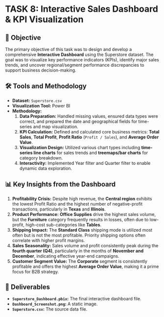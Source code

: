 # TASK 8: Interactive Sales Dashboard & KPI Visualization

## 🎯 Objective

The primary objective of this task was to design and develop a comprehensive **Interactive Dashboard** using the Superstore dataset. The goal was to visualize key performance indicators (KPIs), identify major sales trends, and uncover regional/segment performance discrepancies to support business decision-making.

## 🛠️ Tools and Methodology

* **Dataset:** `Superstore.csv`
* **Visualization Tool:**  Power BI
* **Methodology:**
    1.  **Data Preparation:** Handled missing values, ensured data types were correct, and prepared the date and geographical fields for time-series and map visualization.
    2.  **KPI Calculation:** Defined and calculated core business metrics: **Total Sales**, **Total Profit**, **Profit Ratio** (`Profit / Sales`), and **Average Order Value**.
    3.  **Visualization Design:** Utilized various chart types including **time-series line charts** for sales trends and **treemaps/bar charts** for category breakdown.
    4.  **Interactivity:** Implemented Year filter and Quarter filter to enable dynamic data exploration.

## 📊 Key Insights from the Dashboard

1.  **Profitability Crisis:** Despite high revenue, the **Central region** exhibits the lowest Profit Ratio and the highest number of negative-profit transactions, particularly in **Texas** and **Illinois**.
2.  **Product Performance:** **Office Supplies** drive the highest sales volume, but the **Furniture** category frequently results in losses, often due to low-profit, high-cost sub-categories like **Tables**.
3.  **Shipping Impact:** The **Standard Class** shipping mode is utilized most often but is not the most profitable. Priority shipping options often correlate with higher profit margins.
4.  **Sales Seasonality:** Sales volume and profit consistently peak during the **fourth quarter (Q4)**, particularly in the months of **November and December**, indicating effective year-end campaigns.
5.  **Customer Segment Value:** The **Corporate** segment is consistently profitable and offers the highest **Average Order Value**, making it a prime focus for B2B strategy.

## 📁 Deliverables

* **`Superstore_Dashboard.pbix`:** The final interactive dashboard file.
* **`Dashboard_Screenshot.png`:** A static image.
* **`Superstore.csv`:** The source data file.

